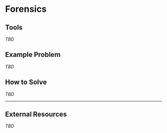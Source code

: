 # Forensics

## Tools
*TBD*

## Example Problem
*TBD*

## How to Solve
*TBD*

---

## External Resources
*TBD*